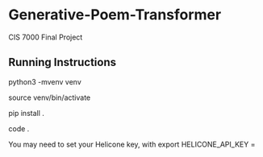 # Generative-Poem-Transformer
CIS 7000 Final Project

## Running Instructions
python3 -mvenv venv

source venv/bin/activate

pip install .

code .

You may need to set your Helicone key, with export HELICONE_API_KEY = <key>